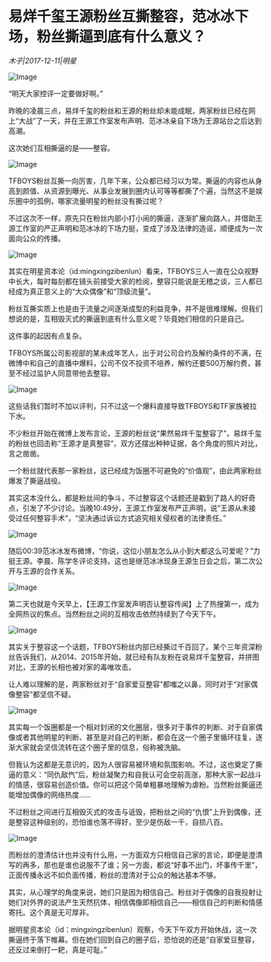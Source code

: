# 易烊千玺王源粉丝互撕整容，范冰冰下场，粉丝撕逼到底有什么意义？

*木子|2017-12-11|明星*

![Image](http://static.ylzbl.com/uploads/ueditor/php/upload/image/20180226/1519658557899382.jpeg)

“明天大家控评一定要做好啊。”

昨晚的凌晨三点，易烊千玺的粉丝和王源的粉丝却未能成眠，两家粉丝已经在网上“大战”了一天，并在王源工作室发布声明、范冰冰亲自下场为王源站台之后达到高潮。

这次她们互相撕逼的是——整容。

![Image](https://mmbiz.qpic.cn/mmbiz_jpg/bXYBmumSooALDPLqMQZYa8tOf0wadY2icouiaANFKdcVhEicl8Yo2GXqLNRC6VP855wWs8ZLiaIicINExJtPWtTqrjg/?wx_fmt=jpeg&tp=webp&wxfrom=5&wx_lazy=1)

TFBOYS粉丝互撕一向厉害，几年下来，公众都已经习以为常。撕逼的内容也从身高到颜值、从资源到曝光、从事业发展到圈内认可等等都撕了个遍，当然这不是娱乐圈中的孤例，哪家流量明星的粉丝没有撕过呢？

不过这次不一样，原先只在粉丝内部小打小闹的撕逼，逐渐扩展向路人，并借助王源工作室的严正声明和范冰冰的下场力挺，变成了涉及法律的造谣，顺便成为一次面向公众的传播。

![Image](https://mmbiz.qpic.cn/mmbiz_png/bXYBmumSooALDPLqMQZYa8tOf0wadY2icK3gicO5SZQeQwR1L3dIicEHokdn07mdz7J105iaDKE3OB6rcooh8TIU8Q/?wx_fmt=png&tp=webp&wxfrom=5&wx_lazy=1)

其实在明星资本论（id:mingxingzibenlun）看来，TFBOYS三人一直在公众视野中长大，每时每刻都在镜头前接受大家的检阅，整容只能说是无稽之谈，三人都已经成为真正意义上的“大众偶像”和“顶级流量”。

粉丝互撕实质上也是由于流量之间逐渐成型的利益竞争，并不是很难理解。但我们想说的是，互相毁灭式的撕逼到底有什么意义呢？毕竟她们相信的只是自己。

这件事的起因有点复杂。

TFBOYS所属公司影视部的某未成年艺人，出于对公司合约及解约条件的不满，在微博中和自己的直播中爆料，公司不仅不投资不培养，解约还要500万解约费，甚至不经过监护人同意带他去整容。

![Image](https://mmbiz.qpic.cn/mmbiz_png/bXYBmumSooALDPLqMQZYa8tOf0wadY2icib8zjibjgiaHKQuBfD3OvmuIgATwTm7FkdTORJ7ZxB8Bc2LY2lEIAic70A/?wx_fmt=png&tp=webp&wxfrom=5&wx_lazy=1)

这些话我们暂时不加以评判，只不过这一个爆料直接导致TFBOYS和TF家族被拉下水。

不少粉丝开始在微博上发布言论，王源的粉丝说“果然易烊千玺整容了”，易烊千玺的粉丝也回击称“王源才是真整容”，双方还摆出种种证据，各个角度的照片对比，言之凿凿。

一个粉丝就代表那一家粉丝，这已经成为饭圈不可避免的“价值观”，由此两家粉丝爆发了撕逼战役。

其实这本没什么，都是粉丝间的争斗，不过整容这个话题还是戳到了路人的好奇点，引发了不少讨论。当晚10:49分，王源工作室发布严正声明，说“王源从未接受过任何整容手术”，“坚决通过诉讼方式追究相关侵权者的法律责任。”

![Image](https://mmbiz.qpic.cn/mmbiz_png/bXYBmumSooALDPLqMQZYa8tOf0wadY2ic9qHl8WFM9qzM99PLpPLB16AWIFSbzbsNuVjfax6q6qM1Sq9B9CXia9g/?wx_fmt=png&tp=webp&wxfrom=5&wx_lazy=1)

随后00:39范冰冰发布微博，“你说，这位小朋友怎么从小到大都这么可爱呢？”力挺王源。李晨、陈学冬评论支持。这也是继范冰冰现身王源生日会之后，第二次公开与王源的合作关系。

![Image](https://mmbiz.qpic.cn/mmbiz_png/bXYBmumSooALDPLqMQZYa8tOf0wadY2icZPCfTP1PnFKoXzmhPvy2s1q0clpkllPGTu3teTEXW2lI5iaCFQPd8icg/?wx_fmt=png&tp=webp&wxfrom=5&wx_lazy=1)

第二天也就是今天早上，【王源工作室发声明否认整容传闻】上了热搜第一，成为全网热议的焦点。当然粉丝之间的互相攻击依然持续到了今天下午。

![Image](https://mmbiz.qpic.cn/mmbiz_png/bXYBmumSooALDPLqMQZYa8tOf0wadY2ic4TTSDBY3GcNhib3tqxlM1E9uwoDewr555F9HaiaVqasj2xgpssyxktiaw/?wx_fmt=png&tp=webp&wxfrom=5&wx_lazy=1)

其实关于整容这一个话题，TFBOYS粉丝内部已经撕过千百回了。某个三年资深粉丝告诉我们，从2014、2015年开始，就已经有队友粉在说易烊千玺整容，并拼图对比，王源的长相也被对家的毒唯攻击。

让人难以理解的是，两家粉丝对于“自家爱豆整容”都嗤之以鼻，同时对于“对家偶像整容”都坚信不疑。

![Image](https://mmbiz.qpic.cn/mmbiz_png/bXYBmumSooALDPLqMQZYa8tOf0wadY2icyl1RErTNyJszh9epJl6nEbricicNvicJEBgpOfb8EOlLPDoSAYkktcaPA/?wx_fmt=png&tp=webp&wxfrom=5&wx_lazy=1)

其实每一个饭圈都是一个相对封闭的文化圈层，很多对于事件的判断、对于自家偶像或者其他明星的判断、甚至是对自己的判断，都会在这一个圈子里循环往复，逐渐大家就会坚信流转在这个圈子里的信息，俗称被洗脑。

但我认为这都是无意识的，因为人很容易被环境和氛围影响。不过，这也奠定了撕逼的意义：“同仇敌忾”后，粉丝凝聚力和自我认可会空前高涨，那种大家一起战斗的情感，很容易创造价值。你可以把这个简单粗暴地理解为虐粉。当然粉丝撕逼还能增加偶像的网络热度……

不过粉丝之间进行互相毁灭式的攻击与诋毁，把粉丝之间的“仇恨”上升到偶像，还是整容这种级别的，恐怕谁也落不得好，至少是伤敌一千，自损八百。

![Image](https://mmbiz.qpic.cn/mmbiz_png/bXYBmumSooALDPLqMQZYa8tOf0wadY2ic3smcNUO9909EN1uepa5eFgZfjHgxAccmPzzhPBf0w57clJrnag2USw/?wx_fmt=png&tp=webp&wxfrom=5&wx_lazy=1)

而粉丝的澄清估计也并没有什么用，一方面双方只相信自己家的言论，即便是澄清写的再多，那也是谁也说服不了谁；另一方面，都说“好事不出门，坏事传千里”，正面传播永远不如负面传播，粉丝的澄清对于公众的触达基本不够。

其实，从心理学的角度来说，她们只是因为相信自己。粉丝对于偶像的自我投射让她们对外界的说法产生天然抗体，相信偶像即相信自己——相信自己的判断和情感寄托。这个真是无可厚非。

据明星资本论（id：mingxingzibenlun）观察，今天下午双方开始休战，这一次撕逼终于落下帷幕。但在她们回到自己的圈子后，恐怕说的还是“自家爱豆整容，还反过来倒打一耙，真是可耻。”

